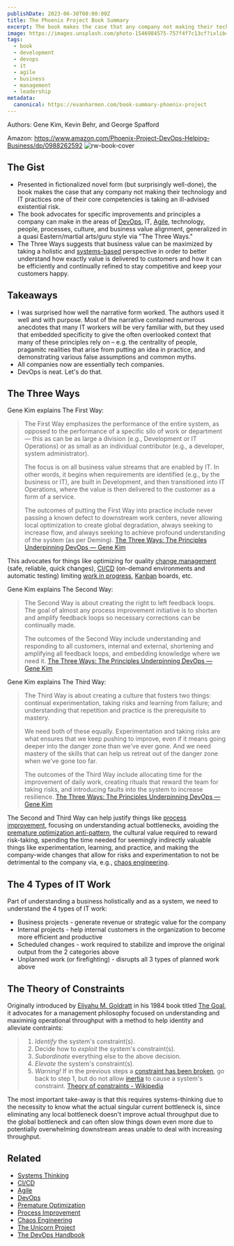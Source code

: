 ```yaml
---
publishDate: 2023-06-30T00:00:00Z
title: The Phoenix Project Book Summary
excerpt: The book makes the case that any company not making their technology and IT practices one of their core competencies is taking an ill-advised existential risk.
image: https://images.unsplash.com/photo-1546984575-757f4f7c13cf?ixlib=rb-4.0.3&ixid=M3wxMjA3fDB8MHxwaG90by1wYWdlfHx8fGVufDB8fHx8fA%3D%3D&auto=format&fit=crop&w=2070&q=80
tags:
  - book
  - development
  - devops
  - it
  - agile
  - business
  - management
  - leadership
metadata:
  canonical: https://evanharmon.com/book-summary-phoenix-project
---
```

Authors: Gene Kim, Kevin Behr, and George Spafford

Amazon: <https://www.amazon.com/Phoenix-Project-DevOps-Helping-Business/dp/0988262592>
![rw-book-cover](https://images-na.ssl-images-amazon.com/images/I/51zDZ1s4hCL._SL200_.jpg)
## The Gist
- Presented in fictionalized novel form (but surprisingly well-done), the book makes the case that any company not making their technology and IT practices one of their core competencies is taking an ill-advised existential risk.
- The book advocates for specific improvements and principles a company can make in the areas of [DevOps](https://en.wikipedia.org/wiki/DevOps), IT, [Agile](https://en.wikipedia.org/wiki/Agile), technology, people, processes, culture, and business value alignment, generalized in a quasi Eastern/martial arts/guru style via "The Three Ways."
- The Three Ways suggests that business value can be maximized by taking a holistic and [systems-based](https://en.wikipedia.org/wiki/Systems_thinking) perspective in order to better understand how exactly value is delivered to customers and how it can be efficiently and continually refined to stay competitive and keep your customers happy.
## Takeaways
- I was surprised how well the narrative form worked. The authors used it well and with purpose. Most of the narrative contained numerous anecdotes that many IT workers will be very familiar with, but they used that embedded specificity to give the often overlooked context that many of these principles rely on – e.g. the centrality of people, pragamitc realities that arise from putting an idea in practice, and demonstrating various false assumptions and common myths.
- All companies now are essentially tech companies.
- DevOps is neat. Let's do that.
## The Three Ways
Gene Kim explains The First Way:
> The First Way emphasizes the performance of the entire system, as opposed to the performance of a specific silo of work or department — this as can be as large a division (e.g., Development or IT Operations) or as small as an individual contributor (e.g., a developer, system administrator).
>
> The focus is on all business value streams that are enabled by IT. In other words, it begins when requirements are identified (e.g., by the business or IT), are built in Development, and then transitioned into IT Operations, where the value is then delivered to the customer as a form of a service.
>
> The outcomes of putting the First Way into practice include never passing a known defect to downstream work centers, never allowing local optimization to create global degradation, always seeking to increase flow, and always seeking to achieve profound understanding of the system (as per Deming).
[The Three Ways: The Principles Underpinning DevOps — Gene Kim](https://itrevolution.com/articles/the-three-ways-principles-underpinning-devops/)

This advocates for things like optimizing for quality [change management](https://en.wikipedia.org/wiki/Change_management) (safe, reliable, quick changes), [CI/CD](https://en.wikipedia.org/wiki/CI/CD) (on-demand environments and automatic testing) limiting [work in progress](https://en.wikipedia.org/wiki/Work_in_process), [Kanban](https://en.wikipedia.org/wiki/Kanban) boards, etc.

Gene Kim explains The Second Way:
> The Second Way is about creating the right to left feedback loops. The goal of almost any process improvement initiative is to shorten and amplify feedback loops so necessary corrections can be continually made.
>
> The outcomes of the Second Way include understanding and responding to all customers, internal and external, shortening and amplifying all feedback loops, and embedding knowledge where we need it.
[The Three Ways: The Principles Underpinning DevOps — Gene Kim](https://itrevolution.com/articles/the-three-ways-principles-underpinning-devops/)

Gene Kim explains The Third Way:
> The Third Way is about creating a culture that fosters two things: continual experimentation, taking risks and learning from failure; and understanding that repetition and practice is the prerequisite to mastery.
>
> We need both of these equally. Experimentation and taking risks are what ensures that we keep pushing to improve, even if it means going deeper into the danger zone than we’ve ever gone. And we need mastery of the skills that can help us retreat out of the danger zone when we’ve gone too far.
>
> The outcomes of the Third Way include allocating time for the improvement of daily work, creating rituals that reward the team for taking risks, and introducing faults into the system to increase resilience.
[The Three Ways: The Principles Underpinning DevOps — Gene Kim](https://itrevolution.com/articles/the-three-ways-principles-underpinning-devops/)

The Second and Third Way can help justify things like [process improvement](https://www.forbes.com/advisor/business/what-is-process-improvement/), focusing on understanding actual bottlenecks, avoiding the [premature optimization anti-pattern](https://thiagoricieri.medium.com/anti-patterns-by-example-premature-optimization-f46056dd1e39), the cultural value required to reward risk-taking, spending the time needed for seemingly indirectly valuable things like experimentation, learning, and practice, and making the company-wide changes that allow for risks and experimentation to not be detrimental to the company via, e.g., [chaos engineering](https://en.wikipedia.org/wiki/Chaos_engineering).
## The 4 Types of IT Work
Part of understanding a business holistically and as a system, we need to understand the 4 types of IT work:
- Business projects - generate revenue or strategic value for the company
- Internal projects - help internal customers in the organization to become more efficient and productive
- Scheduled changes - work required to stabilize and improve the original output from the 2 categories above
- Unplanned work (or firefighting) - disrupts all 3 types of planned work above
## The Theory of Constraints
Originally introduced by [Eliyahu M. Goldratt](https://en.wikipedia.org/wiki/Eliyahu_M._Goldratt "Eliyahu M. Goldratt") in his 1984 book titled [The Goal](https://en.wikipedia.org/wiki/The_Goal_(novel) "The Goal (novel)"), it advocates for a management philosophy focused on understanding and maximinig operational throughput with a method to help identity and alleviate contraints:
> 1. _Identify_ the system's constraint(s).
> 2. Decide how to _exploit_ the system's constraint(s).
> 3. _Subordinate_ everything else to the above decision.
> 4. _Elevate_ the system's constraint(s).
> 5. _Warning!_ If in the previous steps a [constraint has been broken](https://en.wikipedia.org/wiki/Theory_of_constraints?cmdf=Theory+of+Constraints%3A#Breaking_a_constraint), go back to step 1, but do not allow [inertia](https://en.wikipedia.org/wiki/Inertia "Inertia") to cause a system's constraint.
[Theory of constraints - Wikipedia](https://en.wikipedia.org/wiki/theory_of_constraints?cmdf=theory+of+constraints%3a)

The most important take-away is that this requires systems-thinking due to the necessity to know what the actual singular current bottleneck is, since eliminating any local bottleneck doesn't improve actual throughput due to the global bottleneck and can often slow things down even more due to potentially overwhelming downstream areas unable to deal with increasing throughput.
## Related
- [Systems Thinking](https://en.wikipedia.org/wiki/Systems_thinking)
- [CI/CD](https://en.wikipedia.org/wiki/CI/CD)
- [Agile](https://en.wikipedia.org/wiki/Agile)
- [DevOps](https://en.wikipedia.org/wiki/DevOps)
- [Premature Optimization](https://thiagoricieri.medium.com/anti-patterns-by-example-premature-optimization-f46056dd1e39)
- [Process Improvement](https://www.forbes.com/advisor/business/what-is-process-improvement/)
- [Chaos Engineering](https://en.wikipedia.org/wiki/Chaos_engineering)
- [The Unicorn Project](https://www.amazon.com/Unicorn-Project-Developers-Disruption-Thriving-ebook/dp/B07QT9QR41)
- [The DevOps Handbook](https://www.amazon.com/DevOps-Handbook-World-Class-Reliability-Organizations/dp/1950508404)
